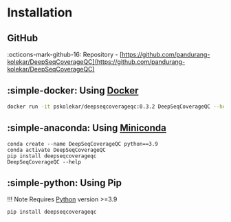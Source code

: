 # Installation

## GitHub

:octicons-mark-github-16: Repository - [https://github.com/pandurang-kolekar/DeepSeqCoverageQC](https://github.com/pandurang-kolekar/DeepSeqCoverageQC)


## :simple-docker: Using [Docker](https://www.docker.com/)

```bash
docker run -it pskolekar/deepseqcoverageqc:0.3.2 DeepSeqCoverageQC --help
```

## :simple-anaconda: Using [Miniconda](https://docs.conda.io/en/latest/miniconda.html)


```
conda create --name DeepSeqCoverageQC python==3.9
conda activate DeepSeqCoverageQC
pip install deepseqcoverageqc
DeepSeqCoverageQC --help
```

## :simple-python: Using Pip
!!! Note
    Requires [Python](https://www.python.org/) version >=3.9
    
```
pip install deepseqcoverageqc
```
